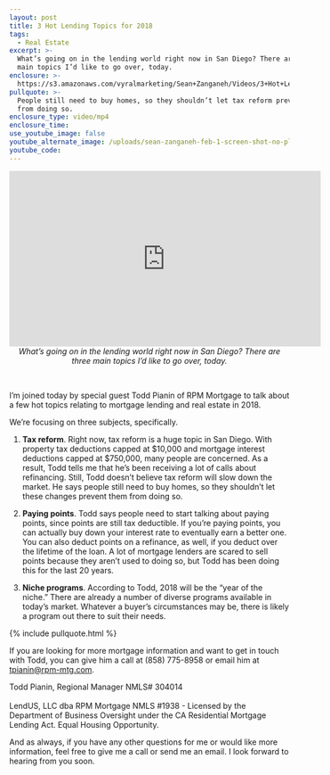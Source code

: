```yaml
---
layout: post
title: 3 Hot Lending Topics for 2018
tags:
  - Real Estate
excerpt: >-
  What’s going on in the lending world right now in San Diego? There are three
  main topics I’d like to go over, today.
enclosure: >-
  https://s3.amazonaws.com/vyralmarketing/Sean+Zanganeh/Videos/3+Hot+Lending+Topics+for+2018.mp4
pullquote: >-
  People still need to buy homes, so they shouldn’t let tax reform prevent them
  from doing so.
enclosure_type: video/mp4
enclosure_time:
use_youtube_image: false
youtube_alternate_image: /uploads/sean-zanganeh-feb-1-screen-shot-no-play.jpg
youtube_code:
---
```


<center><iframe width="560" height="315" src="https://www.youtube.com/embed/itB0wkyDcNI?rel=0" frameborder="0" allow="autoplay; encrypted-media" allowfullscreen=""></iframe></center>

<center><em>What&rsquo;s going on in the lending world right now in San Diego? There are three main topics I&rsquo;d like to go over, today.</em></center>

&nbsp;

I’m joined today by special guest Todd Pianin of RPM Mortgage to talk about a few hot topics relating to mortgage lending and real estate in 2018.

We’re focusing on three subjects, specifically.

1. **Tax reform**. Right now, tax reform is a huge topic in San Diego. With property tax deductions capped at $10,000 and mortgage interest deductions capped at $750,000, many people are concerned. As a result, Todd tells me that he’s been receiving a lot of calls about refinancing. Still, Todd doesn’t believe tax reform will slow down the market. He says people still need to buy homes, so they shouldn’t let these changes prevent them from doing so.

2. **Paying points**. Todd says people need to start talking about paying points, since points are still tax deductible. If you’re paying points, you can actually buy down your interest rate to eventually earn a better one. You can also deduct points on a refinance, as well, if you deduct over the lifetime of the loan. A lot of mortgage lenders are scared to sell points because they aren’t used to doing so, but Todd has been doing this for the last 20 years.

3. **Niche programs**. According to Todd, 2018 will be the “year of the niche.” There are already a number of diverse programs available in today’s market. Whatever a buyer’s circumstances may be, there is likely a program out there to suit their needs.

{% include pullquote.html %}

If you are looking for more mortgage information and want to get in touch with Todd, you can give him a call at (858) 775-8958 or email him at tpianin@rpm-mtg.com.

Todd Pianin, Regional Manager NMLS# 304014<br><br>LendUS, LLC dba RPM Mortgage NMLS #1938 - Licensed by the Department of Business Oversight under the CA Residential Mortgage Lending Act. Equal Housing Opportunity.

And as always, if you have any other questions for me or would like more information, feel free to give me a call or send me an email. I look forward to hearing from you soon.